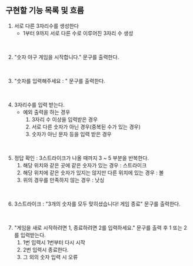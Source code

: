 ## 구현할 기능 목록 및 흐름
1. 서로 다른 3자리수를 생성한다
   - 1부터 9까지 서로 다른 수로 이루어진 3자리 수 생성
     
<br/>

2. "숫자 야구 게임을 시작합니다." 문구를 출력한다.
   
<br/>

3. "숫자를 입력해주세요 : " 문구를 출력한다.
   
<br/>

4. 3자리수를 입력 받는다.
   - 예외 출력을 하는 경우
     1. 3자리 수 이상을 입력받은 경우
     2. 서로 다른 숫자가 아닌 경우(중복된 수가 있는 경우)
     3. 숫자가 아닌 문자 등을 입력 받은 경우
        
<br/>

5. 정답 확인 : 3스트라이크가 나올 때까지 3 ~ 5 부분을 반복한다.
   1. 해당 위치와 같은 곳에 같은 숫자가 있는 경우 : 스트라이크
   2. 해당 위치에 같은 숫자가 있지는 않지만 다른 위치에 있는 경우 : 볼
   3. 위의 경우를 만족하지 않는 경우 : 낫싱
      
<br/>

6. 3스트라이크 : "3개의 숫자를 모두 맞히셨습니다! 게임 종료" 문구를 출력한다.
   
<br/>

7. "게임을 새로 시작하려면 1, 종료하려면 2를 입력하세요." 문구를 출력 후 1 또는 2를 입력받는다.
   1. 1번 입력시 1번부터 다시 시작
   2. 2번 입력시 종료한다.
   3. 그 외의 숫자 입력 시 오류
